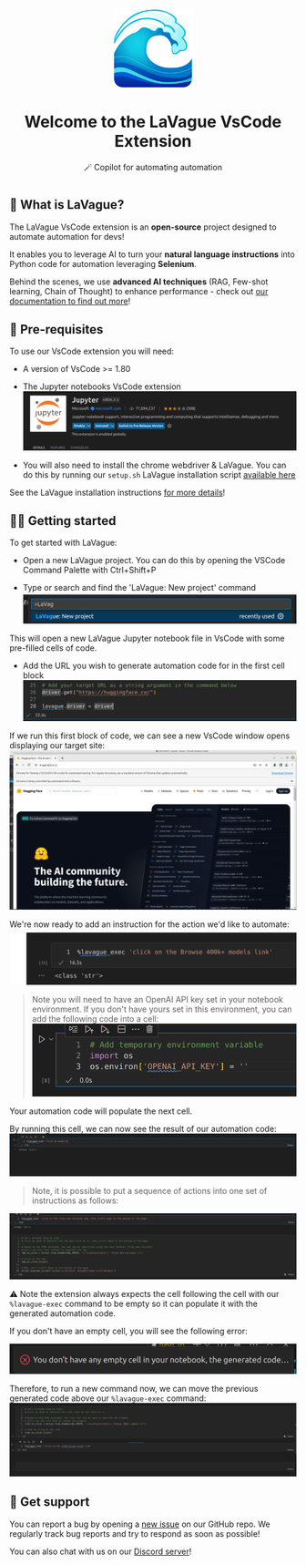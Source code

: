 <div align="center">
  <img src="./assets/logo.png" width=140px: alt="LaVague Logo">
  <h1>Welcome to the LaVague VsCode Extension</h1>
  <p>🪄 Copilot for automating automation</p>
<h1></h1>
</div>

## 🌊 What is LaVague?

The LaVague VsCode extension is an **open-source** project designed to automate automation for devs! 

It enables you to leverage AI to turn your **natural language instructions** into Python code for automation leveraging **Selenium**.

Behind the scenes, we use **advanced AI techniques** (RAG, Few-shot learning, Chain of Thought) to enhance performance - check out [our documentation to find out more](https://docs.lavague.ai/en/latest/)!

## 🔧 Pre-requisites

To use our VsCode extension you will need:

- A version of VsCode >= 1.80

- The Jupyter notebooks VsCode extension
![jupyter-extension](./assets/jupter-extension.png)

- You will also need to install the chrome webdriver & LaVague. You can do this by running our `setup.sh` LaVague installation script [available here](https://github.com/lavague-ai/LaVague)

See the LaVague installation instructions [for more details](https://docs.lavague.ai/en/latest/docs/get-started/setting-up-la-vague/)!

## 🏄‍♀️ Getting started

To get started with LaVague:

- Open a new LaVague project. You can do this by opening the VSCode Command Palette with Ctrl+Shift+P

- Type or search and find the 'LaVague: New project' command
![new-project](./assets/command-2.png)

This will open a new LaVague Jupyter notebook file in VsCode with some pre-filled cells of code.

- Add the URL you wish to generate automation code for in the first cell block
![add-target-URL](./assets/add-url.png)

If we run this first block of code, we can see a new VsCode window opens displaying our target site:
![target-site](./assets/window-1.png)

We're now ready to add an instruction for the action we'd like to automate:
![add-instruction](./assets/instruction.png)

> Note you will need to have an OpenAI API key set in your notebook environment. If you don't have yours set in this environment, you can add the following code into a cell:
![add-API-key](./assets/add-key.png)

Your automation code will populate the next cell.

By running this cell, we can now see the result of our automation code:
![result](./assets/ret.png)

> Note, it is possible to put a sequence of actions into one set of instructions as follows:

![chain](./assets/double-instructions.png)

⚠️ Note the extension always expects the cell following the cell with our `%lavague-exec` command to be empty so it can populate it with the generated automation code. 

If you don't have an empty cell, you will see the following error:

![empty-cell-error](./assets/empty-cell-warning.png)


Therefore, to run a new command now, we can move the previous generated code above our `%lavague-exec` command:
![next-command](./assets/move-old-code-up.png)

## 🙋 Get support

You can report a bug by opening a [new issue](https://github.com/lavague-ai/lavague-vscode/issues) on our GitHub repo. We regularly track bug reports and try to respond as soon as possible!

You can also chat with us on our [Discord server](https://discord.com/invite/SDxn9KpqX9)!